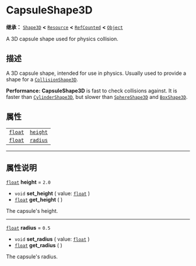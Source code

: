 <!-- ⚠ 请勿编辑本文件 ⚠ -->
<!-- 本文档使用脚本从 WeDot 引擎源码仓库生成。 -->
<!-- 生成脚本：https://github.com/WeDot-Engine/WeDot/tree/4.3/doc/tools/make_md.py； -->
<!-- 原文件：https://github.com/WeDot-Engine/WeDot/tree/4.3/doc/classes/CapsuleShape3D.xml。 -->

<div id="_class_capsuleshape3d"></div>

# CapsuleShape3D

**继承：** [`Shape3D`](class_shape3d.md) **<** [`Resource`](class_resource.md) **<** [`RefCounted`](class_refcounted.md) **<** [`Object`](class_object.md)

A 3D capsule shape used for physics collision.

## 描述

A 3D capsule shape, intended for use in physics. Usually used to provide a shape for a [`CollisionShape3D`](class_collisionshape3d.md).

 **Performance:** **CapsuleShape3D** is fast to check collisions against. It is faster than [`CylinderShape3D`](class_cylindershape3d.md), but slower than [`SphereShape3D`](class_sphereshape3d.md) and [`BoxShape3D`](class_boxshape3d.md).

## 属性

|||
|:-:|:--|
| [`float`](class_float.md) | [`height`](#class_capsuleshape3d_property_height) | ``2.0`` |
| [`float`](class_float.md) | [`radius`](#class_capsuleshape3d_property_radius) | ``0.5`` |

<!-- rst-class:: classref-section-separator -->

---

## 属性说明

<div id="_class_capsuleshape3d_property_height"></div>

[`float`](class_float.md) **height** = ``2.0`` <div id="class_capsuleshape3d_property_height"></div>

- `void` **set_height** ( value: [`float`](class_float.md) )
- [`float`](class_float.md) **get_height** ( )

The capsule's height.

<!-- rst-class:: classref-item-separator -->

---

<div id="_class_capsuleshape3d_property_radius"></div>

[`float`](class_float.md) **radius** = ``0.5`` <div id="class_capsuleshape3d_property_radius"></div>

- `void` **set_radius** ( value: [`float`](class_float.md) )
- [`float`](class_float.md) **get_radius** ( )

The capsule's radius.

[^virtual]: 本方法通常需要用户覆盖才能生效。
[^const]: 本方法无副作用，不会修改该实例的任何成员变量。
[^vararg]: 本方法除了能接受在此处描述的参数外，还能够继续接受任意数量的参数。
[^constructor]: 本方法用于构造某个类型。
[^static]: 调用本方法无需实例，可直接使用类名进行调用。
[^operator]: 本方法描述的是使用本类型作为左操作数的有效运算符。
[^bitfield]: 这个值是由下列位标志构成位掩码的整数。
[^void]: 无返回值。
